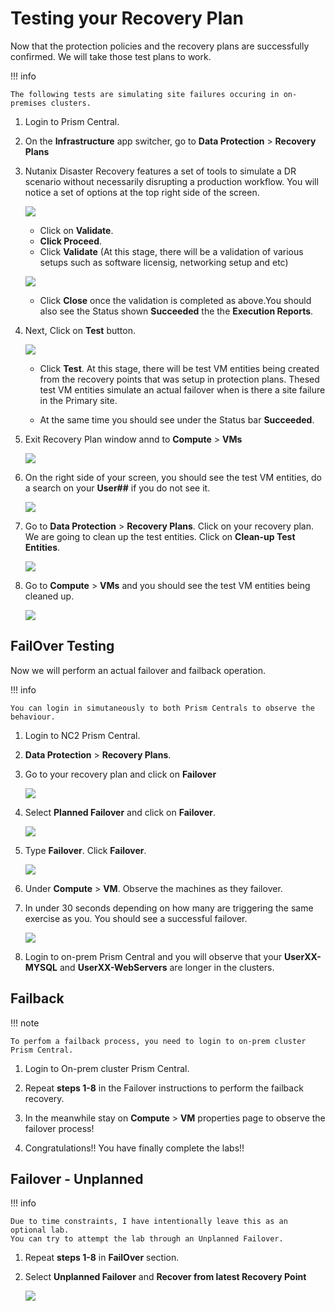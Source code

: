 # Testing your Recovery Plan

Now that the protection policies and the recovery plans are successfully confirmed.
We will take those test plans to work.

!!! info
    
    The following tests are simulating site failures occuring in on-premises clusters. 

1. Login to Prism Central.

2. On the **Infrastructure** app switcher, go to **Data Protection** > **Recovery Plans**

3. Nutanix Disaster Recovery features a set of tools to simulate a DR scenario without necessarily disrupting
a production workflow. You will notice a set of options at the top right side of the screen.

    ![](./img/trp3.png)

    - Click on **Validate**.
    - **Click Proceed**.
    - Click **Validate** (At this stage, there will be a validation of various setups such as software 
   licensig, networking setup and etc)

    ![](./img/trp3a.png)

    - Click **Close** once the validation is completed as above.You should also see the Status shown 
   **Succeeded** the the **Execution Reports**.

4. Next, Click on **Test** button.

    ![](./img/trp4.png)
   
    - Click **Test**. At this stage, there will be test VM entities being created from the recovery points
      that was setup in protection plans. Thesed test VM entities simulate an actual failover when is there a site failure in the Primary site.

    - At the same time you should see under the Status bar **Succeeded**.

5. Exit Recovery Plan window annd to **Compute** > **VMs**

    ![](./img/trp5.png)

6. On the right side of your screen, you should see the test VM entities, do a search on your **User##**
if you do not see it.

    ![](./img/trp6.png)

7. Go to **Data Protection** > **Recovery Plans**. Click on your recovery plan. We are going to clean up
the test entities. Click on  **Clean-up Test Entities**.
   
    ![](./img/trp7.png)
   

8. Go to **Compute** > **VMs** and you should see the test VM entities being cleaned up.

    ![](./img/trp8.png)

## FailOver Testing

Now we will perform an actual failover and failback operation.

!!! info
    
    You can login in simutaneously to both Prism Centrals to observe the behaviour.


1. Login to NC2 Prism Central.

2. **Data Protection** > **Recovery Plans**.

3. Go to your recovery plan and click on **Failover**

    ![](./img/fo3.png)
   
4. Select **Planned Failover** and click on **Failover**.

    ![](./img/fo4.png)

5. Type **Failover**. Click **Failover**.

    ![](./img/fo5.png)

6. Under **Compute** > **VM**. Observe the machines as they failover.

7. In under 30 seconds depending on how many are triggering the same exercise as you. You should 
see a successful failover.

    ![](./img/fo7.png)

8. Login to on-prem Prism Central and you will observe that your **UserXX-MYSQL** and **UserXX-WebServers** 
are longer in the clusters.

## Failback 

!!! note
    
    To perfom a failback process, you need to login to on-prem cluster Prism Central.


1. Login to On-prem cluster Prism Central.

2. Repeat **steps 1-8** in the Failover instructions to perform the failback recovery.

3. In the meanwhile stay on **Compute** > **VM** properties page to observe the failover process!

4. Congratulations!! You have finally complete the labs!!

## Failover - Unplanned

!!! info
    
    Due to time constraints, I have intentionally leave this as an optional lab.
    You can try to attempt the lab through an Unplanned Failover.

1. Repeat **steps 1-8** in **FailOver** section.

2. Select **Unplanned Failover** and **Recover from latest Recovery Point**

    ![](./img/fopu2.png)






  
   
   
